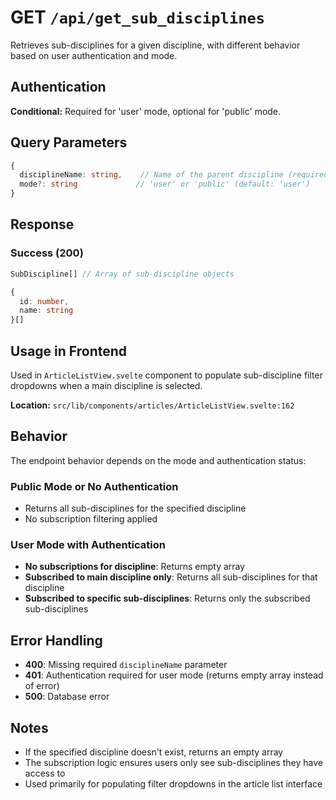 # GET `/api/get_sub_disciplines`

Retrieves sub-disciplines for a given discipline, with different behavior based on user authentication and mode.

## Authentication

**Conditional:** Required for 'user' mode, optional for 'public' mode.

## Query Parameters

```typescript
{
  disciplineName: string,    // Name of the parent discipline (required)
  mode?: string             // 'user' or 'public' (default: 'user')
}
```

## Response

### Success (200)
```typescript
SubDiscipline[] // Array of sub-discipline objects
```

```typescript
{
  id: number,
  name: string
}[]
```

## Usage in Frontend

Used in `ArticleListView.svelte` component to populate sub-discipline filter dropdowns when a main discipline is selected.

**Location:** `src/lib/components/articles/ArticleListView.svelte:162`

## Behavior

The endpoint behavior depends on the mode and authentication status:

### Public Mode or No Authentication
- Returns all sub-disciplines for the specified discipline
- No subscription filtering applied

### User Mode with Authentication
- **No subscriptions for discipline**: Returns empty array
- **Subscribed to main discipline only**: Returns all sub-disciplines for that discipline
- **Subscribed to specific sub-disciplines**: Returns only the subscribed sub-disciplines

## Error Handling

- **400**: Missing required `disciplineName` parameter
- **401**: Authentication required for user mode (returns empty array instead of error)
- **500**: Database error

## Notes

- If the specified discipline doesn't exist, returns an empty array
- The subscription logic ensures users only see sub-disciplines they have access to
- Used primarily for populating filter dropdowns in the article list interface 